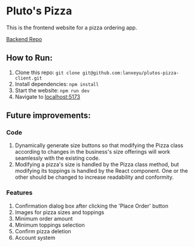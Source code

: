 # Pluto's Pizza
This is the frontend website for a pizza ordering app.

[Backend Repo](https://github.com/lanxeyu/plutos-pizza-server)

## How to Run:
1. Clone this repo: `git clone git@github.com:lanxeyu/plutos-pizza-client.git`
2. Install dependencies: `npm install`
3. Start the website: `npm run dev`
4. Navigate to [localhost:5173](http://localhost:5173/)

## Future improvements:
### Code
1. Dynamically generate size buttons so that modifying the Pizza class according to changes in the business's size offerings will work seamlessly with the existing code.
2. Modifying a pizza's size is handled by the Pizza class method, but modifying its toppings is handled by the React component. One or the other should be changed to increase readability and conformity.
### Features
1. Confirmation dialog box after clicking the 'Place Order' button
2. Images for pizza sizes and toppings
3. Minimum order amount
4. Minimum toppings selection
5. Confirm pizza deletion
6. Account system

